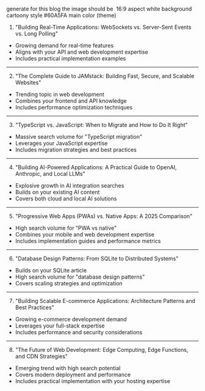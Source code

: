 generate for this blog
the image should be 
16:9 aspect
white background
cartoony style
#60A5FA main color (theme)

1. "Building Real-Time Applications: WebSockets vs. Server-Sent Events vs. Long Polling"

- Growing demand for real-time features
- Aligns with your API and web development expertise
- Includes practical implementation examples

---

2. "The Complete Guide to JAMstack: Building Fast, Secure, and Scalable Websites"

- Trending topic in web development
- Combines your frontend and API knowledge
- Includes performance optimization techniques

---

3. "TypeScript vs. JavaScript: When to Migrate and How to Do It Right"

- Massive search volume for "TypeScript migration"
- Leverages your JavaScript expertise
- Includes migration strategies and best practices

---

4. "Building AI-Powered Applications: A Practical Guide to OpenAI, Anthropic, and Local LLMs"

- Explosive growth in AI integration searches
- Builds on your existing AI content
- Covers both cloud and local AI solutions

---

5. "Progressive Web Apps (PWAs) vs. Native Apps: A 2025 Comparison"

- High search volume for "PWA vs native"
- Combines your mobile and web development expertise
- Includes implementation guides and performance metrics

---

6. "Database Design Patterns: From SQLite to Distributed Systems"

- Builds on your SQLite article
- High search volume for "database design patterns"
- Covers scaling strategies and optimization

---

7. "Building Scalable E-commerce Applications: Architecture Patterns and Best Practices"

- Growing e-commerce development demand
- Leverages your full-stack expertise
- Includes performance and security considerations

---

8. "The Future of Web Development: Edge Computing, Edge Functions, and CDN Strategies"

- Emerging trend with high search potential
- Covers modern deployment and performance
- Includes practical implementation with your hosting expertise
